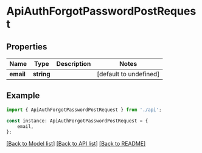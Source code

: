 # ApiAuthForgotPasswordPostRequest


## Properties

Name | Type | Description | Notes
------------ | ------------- | ------------- | -------------
**email** | **string** |  | [default to undefined]

## Example

```typescript
import { ApiAuthForgotPasswordPostRequest } from './api';

const instance: ApiAuthForgotPasswordPostRequest = {
    email,
};
```

[[Back to Model list]](../README.md#documentation-for-models) [[Back to API list]](../README.md#documentation-for-api-endpoints) [[Back to README]](../README.md)
